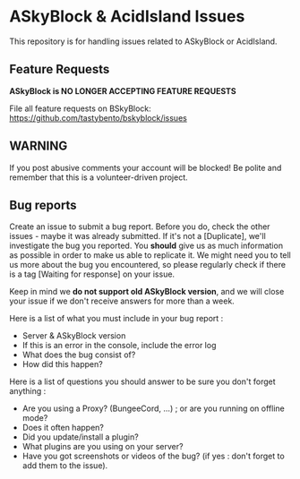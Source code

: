 # ASkyBlock & AcidIsland Issues
This repository is for handling issues related to ASkyBlock or AcidIsland.

## Feature Requests
**ASkyBlock is NO LONGER ACCEPTING FEATURE REQUESTS**

File all feature requests on BSkyBlock: https://github.com/tastybento/bskyblock/issues

## WARNING
If you post abusive comments your account will be blocked! Be polite and remember that this is a volunteer-driven project.

## Bug reports
Create an issue to submit a bug report. Before you do, check the other issues - maybe it was already submitted.
If it's not a [Duplicate], we'll investigate the bug you reported. You **should** give us as much information as possible in order to make us able to replicate it. We might need you to tell us more about the bug you encountered, so please regularly check if there is a tag [Waiting for response] on your issue.

Keep in mind we **do not support old ASkyBlock version**, and we will close your issue if we don't receive answers for more than a week.

Here is a list of what you must include in your bug report :
* Server & ASkyBlock version
* If this is an error in the console, include the error log
* What does the bug consist of?
* How did this happen?

Here is a list of questions you should answer to be sure you don't forget anything :
* Are you using a Proxy? (BungeeCord, ...) ; or are you running on offline mode?
* Does it often happen?
* Did you update/install a plugin?
* What plugins are you using on your server?
* Have you got screenshots or videos of the bug? (if yes : don't forget to add them to the issue).
